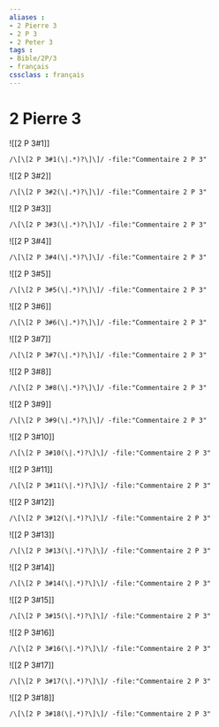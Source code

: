 ```yaml
---
aliases : 
- 2 Pierre 3
- 2 P 3
- 2 Peter 3
tags : 
- Bible/2P/3
- français
cssclass : français
---
```


# 2 Pierre 3

![[2 P 3#1]]

```query
/\[\[2 P 3#1(\|.*)?\]\]/ -file:"Commentaire 2 P 3"
```

![[2 P 3#2]]

```query
/\[\[2 P 3#2(\|.*)?\]\]/ -file:"Commentaire 2 P 3"
```

![[2 P 3#3]]

```query
/\[\[2 P 3#3(\|.*)?\]\]/ -file:"Commentaire 2 P 3"
```

![[2 P 3#4]]

```query
/\[\[2 P 3#4(\|.*)?\]\]/ -file:"Commentaire 2 P 3"
```

![[2 P 3#5]]

```query
/\[\[2 P 3#5(\|.*)?\]\]/ -file:"Commentaire 2 P 3"
```

![[2 P 3#6]]

```query
/\[\[2 P 3#6(\|.*)?\]\]/ -file:"Commentaire 2 P 3"
```

![[2 P 3#7]]

```query
/\[\[2 P 3#7(\|.*)?\]\]/ -file:"Commentaire 2 P 3"
```

![[2 P 3#8]]

```query
/\[\[2 P 3#8(\|.*)?\]\]/ -file:"Commentaire 2 P 3"
```

![[2 P 3#9]]

```query
/\[\[2 P 3#9(\|.*)?\]\]/ -file:"Commentaire 2 P 3"
```

![[2 P 3#10]]

```query
/\[\[2 P 3#10(\|.*)?\]\]/ -file:"Commentaire 2 P 3"
```

![[2 P 3#11]]

```query
/\[\[2 P 3#11(\|.*)?\]\]/ -file:"Commentaire 2 P 3"
```

![[2 P 3#12]]

```query
/\[\[2 P 3#12(\|.*)?\]\]/ -file:"Commentaire 2 P 3"
```

![[2 P 3#13]]

```query
/\[\[2 P 3#13(\|.*)?\]\]/ -file:"Commentaire 2 P 3"
```

![[2 P 3#14]]

```query
/\[\[2 P 3#14(\|.*)?\]\]/ -file:"Commentaire 2 P 3"
```

![[2 P 3#15]]

```query
/\[\[2 P 3#15(\|.*)?\]\]/ -file:"Commentaire 2 P 3"
```

![[2 P 3#16]]

```query
/\[\[2 P 3#16(\|.*)?\]\]/ -file:"Commentaire 2 P 3"
```

![[2 P 3#17]]

```query
/\[\[2 P 3#17(\|.*)?\]\]/ -file:"Commentaire 2 P 3"
```

![[2 P 3#18]]

```query
/\[\[2 P 3#18(\|.*)?\]\]/ -file:"Commentaire 2 P 3"
```

